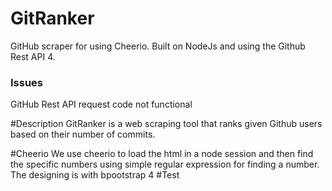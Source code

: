 # GitRanker
GitHub scraper for using Cheerio.
Built on NodeJs and using the Github Rest API 4.

### Issues
GitHub Rest API request code not functional

#Description
GitRanker is a web scraping tool that ranks given Github  users based on their number of commits.

#Cheerio
We use cheerio to load the html in a  node session and then find the specific numbers using simple regular expression for finding a number. The designing is with bpootstrap 4
#Test



